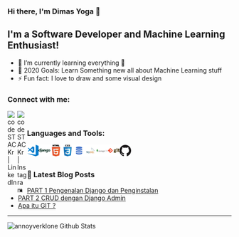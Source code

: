 ### Hi there, I'm Dimas Yoga 👋

## I'm a Software Developer and Machine Learning Enthusiast!
- 🌱 I’m currently learning everything 🤣
- 🥅 2020 Goals: Learn Something new all about Machine Learning stuff
- ⚡ Fun fact: I love to draw and some visual design

### Connect with me:

[<img align="left" alt="codeSTACKr | LinkedIn" width="22px" src="https://cdn.jsdelivr.net/npm/simple-icons@v3/icons/linkedin.svg" />][linkedin]
[<img align="left" alt="codeSTACKr | Instagram" width="22px" src="https://cdn.jsdelivr.net/npm/simple-icons@v3/icons/instagram.svg" />][instagram]

<br />

### Languages and Tools:

<img align="left" alt="Visual Studio Code" width="26px" src="https://raw.githubusercontent.com/github/explore/80688e429a7d4ef2fca1e82350fe8e3517d3494d/topics/visual-studio-code/visual-studio-code.png" />
<img align="left" alt="MySQL" width="26px" src="https://raw.githubusercontent.com/github/explore/80688e429a7d4ef2fca1e82350fe8e3517d3494d/topics/django/django.png" />
<img align="left" alt="HTML5" width="26px" src="https://raw.githubusercontent.com/github/explore/80688e429a7d4ef2fca1e82350fe8e3517d3494d/topics/html/html.png" />
<img align="left" alt="CSS3" width="26px" src="https://raw.githubusercontent.com/github/explore/80688e429a7d4ef2fca1e82350fe8e3517d3494d/topics/css/css.png" />
<img align="left" alt="SQL" width="26px" src="https://raw.githubusercontent.com/github/explore/80688e429a7d4ef2fca1e82350fe8e3517d3494d/topics/sql/sql.png" />
<img align="left" alt="MySQL" width="26px" src="https://raw.githubusercontent.com/github/explore/80688e429a7d4ef2fca1e82350fe8e3517d3494d/topics/mysql/mysql.png" />
<img align="left" alt="MongoDB" width="26px" src="https://raw.githubusercontent.com/github/explore/80688e429a7d4ef2fca1e82350fe8e3517d3494d/topics/mongodb/mongodb.png" />
<img align="left" alt="Git" width="26px" src="https://raw.githubusercontent.com/github/explore/80688e429a7d4ef2fca1e82350fe8e3517d3494d/topics/git/git.png" />
<img align="left" alt="GitHub" width="26px" src="https://raw.githubusercontent.com/github/explore/78df643247d429f6cc873026c0622819ad797942/topics/github/github.png" />

<br />
<br />

### 📕 Latest Blog Posts
<!-- BLOG-POST-LIST:START -->
- [PART 1 Pengenalan  Django dan Penginstalan](https://medium.com/@dimas_yotama/part-1-pengenalan-django-dan-penginstalan-86b91650b1fe)
- [PART 2 CRUD dengan Django Admin](https://medium.com/@dimas_yotama/part-2-crud-dengan-django-admin-5a6c45a597c5)
- [Apa itu GIT ?](https://medium.com/@dimas_yotama/apa-itu-git-d4f94b82ab83)
<!-- BLOG-POST-LIST:END -->

---

<img align="left" alt="annoyverklone Github Stats" src="https://github-readme-stats.vercel.app/api?username=annoyverklone&show_icons=true&hide_border=true" />

[instagram]: https://www.instagram.com/dimasyotama/
[linkedin]: https://www.linkedin.com/in/dimas-yoga-pratama-3866b1152/
